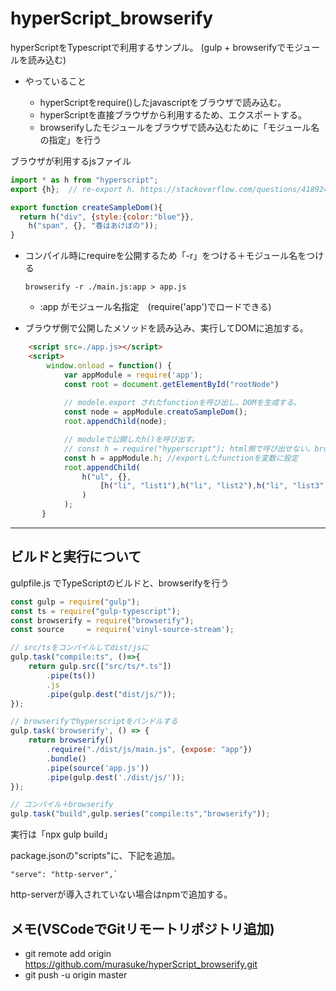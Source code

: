 # hyperScript_browserify

hyperScriptをTypescriptで利用するサンプル。
(gulp + browserifyでモジュールを読み込む)

- やっていること

    - hyperScriptをrequire()したjavascriptをブラウザで読み込む。
    - hyperScriptを直接ブラウザから利用するため、エクスポートする。
    - browserifyしたモジュールをブラウザで読み込むために「モジュール名の指定」を行う

ブラウザが利用するjsファイル
~~~javascript
import * as h from "hyperscript";
export {h};  // re-export h. https://stackoverflow.com/questions/41892470/how-to-reexport-from-a-module-that-uses-export

export function createSampleDom(){
  return h("div", {style:{color:"blue"}}, 
    h("span", {}, "春はあけぼの"));
}
~~~

 - コンパイル時にrequireを公開するため「-r」をつける＋モジュール名をつける

    `browserify -r ./main.js:app > app.js`
    - :app がモジュール名指定　(require('app')でロードできる)

- ブラウザ側で公開したメソッドを読み込み、実行してDOMに追加する。

~~~html
    <script src=./app.js></script> 
    <script>
        window.onload = function() {
            var appModule = require('app');        
            const root = document.getElementById("rootNode")
            
            // modele.export されたfunctionを呼び出し、DOMを生成する。
            const node = appModule.creatoSampleDom();
            root.appendChild(node);

            // moduleで公開したh()を呼び出す。
            // const h = require("hyperscript"); html側で呼び出せない。browserifyできないため。
            const h = appModule.h; //exportしたfunctionを変数に設定
            root.appendChild(
                h("ul", {}, 
                    [h("li", "list1"),h("li", "list2"),h("li", "list3")]
                )
            );
       }

~~~

***
## ビルドと実行について

gulpfile.js でTypeScriptのビルドと、browserifyを行う
~~~javascript
const gulp = require("gulp");
const ts = require("gulp-typescript");
const browserify = require("browserify");
const source     = require('vinyl-source-stream');

// src/tsをコンパイルしてdist/jsに
gulp.task("compile:ts", ()=>{
    return gulp.src(["src/ts/*.ts"])
        .pipe(ts())
        .js
        .pipe(gulp.dest("dist/js/"));
});

// browserifyでhyperscriptをバンドルする
gulp.task('browserify', () => {
    return browserify()
        .require("./dist/js/main.js", {expose: "app"})
        .bundle()
        .pipe(source('app.js'))
        .pipe(gulp.dest('./dist/js/'));
});

// コンパイル＋browserify
gulp.task("build",gulp.series("compile:ts","browserify"));
~~~

実行は「npx gulp build」

package.jsonの"scripts"に、下記を追加。

    "serve": "http-server",`

http-serverが導入されていない場合はnpmで追加する。

## メモ(VSCodeでGitリモートリポジトリ追加)
-  git remote add origin https://github.com/murasuke/hyperScript_browserify.git
-  git push -u origin master


